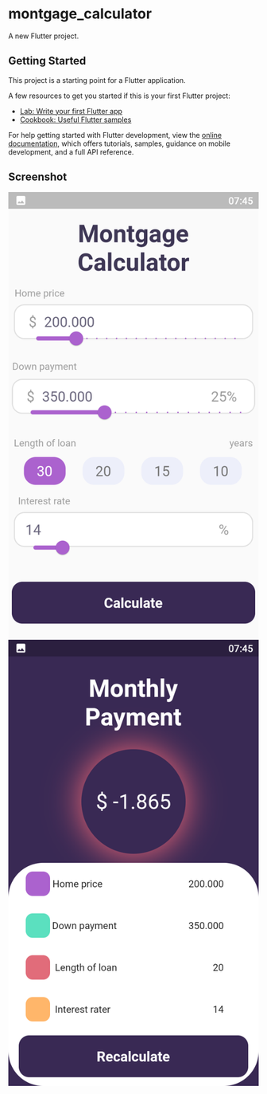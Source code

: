 # montgage_calculator

A new Flutter project.

## Getting Started

This project is a starting point for a Flutter application.

A few resources to get you started if this is your first Flutter project:

- [Lab: Write your first Flutter app](https://docs.flutter.dev/get-started/codelab)
- [Cookbook: Useful Flutter samples](https://docs.flutter.dev/cookbook)

For help getting started with Flutter development, view the
[online documentation](https://docs.flutter.dev/), which offers tutorials,
samples, guidance on mobile development, and a full API reference.

## Screenshot
![App](https://github.com/malachieborohoul/montgage_calculator/blob/main/Screenshot_2022.10.22_07.45.17.358.png?raw=true)
![App](https://github.com/malachieborohoul/montgage_calculator/blob/main/Screenshot_2022.10.22_07.45.21.575.png?raw=true)
